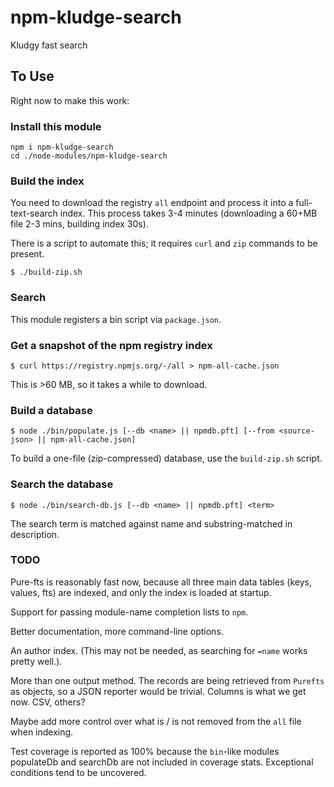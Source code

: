npm-kludge-search
=================

Kludgy fast search

## To Use

Right now to make this work:

### Install this module

```
npm i npm-kludge-search
cd ./node-modules/npm-kludge-search
```

### Build the index

You need to download the registry `all` endpoint and process it into a
full-text-search index.  This process takes 3-4 minutes (downloading a
60+MB file 2-3 mins, building index 30s).

There is a script to automate this; it requires `curl` and `zip`
commands to be present.

```
$ ./build-zip.sh
```

### Search

This module registers a bin script via `package.json`.





### Get a snapshot of the npm registry index

```
$ curl https://registry.npmjs.org/-/all > npm-all-cache.json
```

This is >60 MB, so it takes a while to download.

### Build a database

```
$ node ./bin/populate.js [--db <name> || npmdb.pft] [--from <source-json> || npm-all-cache.json]
```

To build a one-file (zip-compressed) database, use the `build-zip.sh` script.

### Search the database

```
$ node ./bin/search-db.js [--db <name> || npmdb.pft] <term>
```

The search term is matched against name and substring-matched in description.

### TODO

Pure-fts is reasonably fast now, because all three main data tables (keys, values, fts) are indexed, and only the index is loaded at startup.

Support for passing module-name completion lists to `npm`.

Better documentation, more command-line options.

An author index.  (This may not be needed, as searching for `=name` works pretty well.).

More than one output method.  The records are being retrieved from `Purefts` as objects, so a JSON reporter would be trivial.  Columns is what we get now.  CSV, others?

Maybe add more control over what is / is not removed from the `all` file when indexing.

Test coverage is reported as 100% because the `bin`-like modules populateDb and searchDb are not included in coverage stats.  Exceptional conditions tend to be uncovered.
